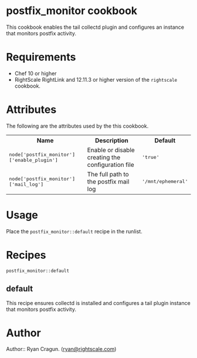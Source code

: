 # postfix_monitor cookbook

This cookbook enables the tail collectd plugin and configures an instance that monitors postfix activity.

# Requirements

* Chef 10 or higher
* RightScale RightLink and 12.11.3 or higher version of the `rightscale` cookbook.

# Attributes

The following are the attributes used by the this cookbook.
<table>
  <tr>
    <th>Name</th>
    <th>Description</th>
    <th>Default</th>
  </tr>
  <tr>
    <td><tt>node['postfix_monitor']['enable_plugin']</tt></td>
    <td>Enable or disable creating the configuration file</td>
    <td><tt>'true'</tt></td>
  </tr>
  <tr>
    <td><tt>node['postfix_monitor']['mail_log']</tt></td>
    <td>The full path to the postfix mail log</td>
    <td><tt>'/mnt/ephemeral'</tt></td>
  </tr>
</table>

# Usage

Place the `postfix_monitor::default` recipe in the runlist.

# Recipes

`postfix_monitor::default`

## default

This recipe ensures collectd is installed and configures a tail plugin instance that monitors postfix activity.

# Author

Author:: Ryan Cragun. (<ryan@rightscale.com>)
